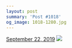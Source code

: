 ```yaml
---
layout: post
summary: 'Post #1018'
og_image: 1018-1280.jpg
---
```


<p>
  <time>
    <a href="/1018">September 22, 2019</a>
  </time>
  <a href="/1018">
    <img src="{{ site.assets_url }}/1018-640.jpg" srcset="{{ site.assets_url }}/1018-320.jpg 320w, {{ site.assets_url }}/1018-640.jpg 640w, {{ site.assets_url }}/1018-960.jpg 960w, {{ site.assets_url }}/1018-1280.jpg 1280w" sizes="(min-width: 700px) 50vw, calc(100vw - 2rem)" />
  </a>
</p>

